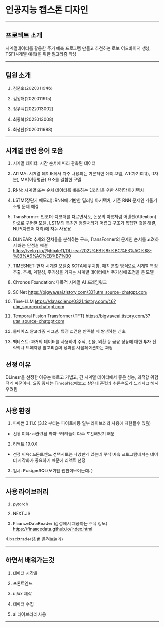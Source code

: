 # __인공지능 캡스톤 디자인__

---

## __프로젝트 소개__

시계열데이터를 활용한 주가 예측 프로그램 만들고 추천하는 로보 어드바이저 생성, TSF(시계열 예측)을 위한 알고리즘 작성


---

## __팀원 소개__

1. 김준호(2020011946)

2. 김동해(2020011915)

3. 정우택(2022013002)

4. 최종혁(2022013008)

5. 최성찬(2020011988)


---

## __시계열 관련 용어 모음__

1. 시계열 데이터: 시간 순서에 따라 관측된 데이터

2. ARIMA: 시계열 데이터에서 자주 사용되는 기본적인 예측 모델, AR(자기회귀), I(차분), MA(이동평균) 요소를 결합한 모델

2. RNN: 시계열 또는 순차 데이터를 예측하는 딥러닝을 위한 신경망 아키텍처

3. LSTM(장단기 메모리): RNN에 기반한 딥러닝 아키텍처, 기존 RNN 문제인 기울기 소멸 문제 해결

4. TransFormer: 인코더-디코더를 따르면서도, 논문의 이름처럼 어텐션(Attention)만으로 구현한 모델, LSTM의 특징인 병렬처리가 어렵고 구조가 복잡한 것을 해결, NLP(자연어 처리)에 자주 사용용

5. DLINEAR: 추세와 잔차들을 분석하는 구조, TransFormer의 문제인 순서를 고려하지 않는 단점을 해결
<https://velog.io/@jhbale11/DLinear2022%EB%85%BC%EB%AC%B8-%EB%A6%AC%EB%B7%B0>

6. TIMESNET: 현재 시계열 모델중 SOTA에 위치함. 패치 분할 방식으로 시계열 특징 추출. 추세, 계절성, 주기성을 가지는 시계열 데이터에서 주기성에 초점을 둔 모델

7. Chronos Foundation: 다목적 시계열 AI 프레임워크

8. SCINet
<https://bigwaveai.tistory.com/30?utm_source=chatgpt.com>

9. Time-LLM
<https://datascience0321.tistory.com/46?utm_source=chatgpt.com>

10. Temporal Fusion Transformer (TFT)
<https://bigwaveai.tistory.com/5?utm_source=chatgpt.com>

12. 룰베이스 알고리즘 시그널: 특정 조건을 만족할 때 발생하는 신호

13. 백테스트: 과거의 데이터를 사용하여 주식, 선물, 외환 등 금융 상품에 대한 투자 전략이나 트레이딩 알고리즘의 성과를 시뮬레이션하는 과정
## __선정 이유__

DLinear을 선정한 이유는 빠르고 가볍고, 긴 시계열 데이터에서 좋은 성능, 과적합 위험 적기 때문이다.
요즘 좋다는 TimesNet해보고 싶은데 훈련과 추론속도가 느리다고 해서 우려됨


---

## __사용 환경__

1. 파이썬 3.11.0 (3.12 부터는 파이토치등 일부 라이브러리 사용에 제한될수 있음)

- 선정 이유: ai관련된 라이브러리들이 다수 포진해있기 때문


2. 리액트 19.0.0

- 선정 이유: 프론트엔드 선택지로는 다양한게 있는데 주식 예측 프로그램에서는 데이터 시각화가 중요하기 때문에 리액트 선정

3. 임시: PostgreSQL(보기엔 괜찬아보이는데..)

---

## __사용 라이브러리__

1. pytorch

2. NEXT.JS

3. FinanceDataReader (삼성에서 제공하는 주식 정보)
<https://financedata.github.io/index.html>

4.backtrader(한번 돌려보는거)

---

## __하면서 배워가는것__

1. 데이터 시각화

2. 프론트엔드

3. ui/ux 제작

4. 데이터 수집

5. ai 라이브러리 사용





---